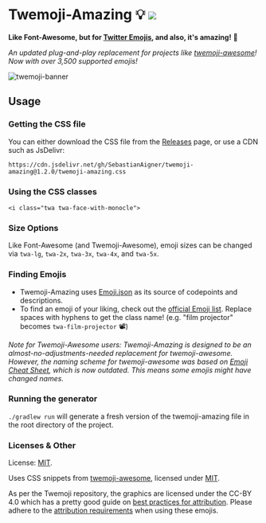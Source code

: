 # Twemoji-Amazing 💡 ![](https://img.shields.io/badge/emoji%20count-3689-brightgreen)

**Like Font-Awesome, but for [Twitter Emojis](https://github.com/twitter/twemoji), and also, it's amazing!** 🌟

_An updated plug-and-play replacement for projects like [twemoji-awesome](https://github.com/ellekasai/twemoji-awesome)! Now with over 3,500 supported emojis!_

![twemoji-banner](twemoji-banner.png)

## Usage

### Getting the CSS file
You can either download the CSS file from the [Releases](https://github.com/SebastianAigner/twemoji-amazing/releases/latest) page, or use a CDN such as JsDelivr:
```
https://cdn.jsdelivr.net/gh/SebastianAigner/twemoji-amazing@1.2.0/twemoji-amazing.css
```

### Using the CSS classes

`<i class="twa twa-face-with-monocle">`

### Size Options

Like Font-Awesome (and Twemoji-Awesome), emoji sizes can be changed via `twa-lg`, `twa-2x`, `twa-3x`, `twa-4x`, and `twa-5x`.

### Finding Emojis

- Twemoji-Amazing uses [Emoji.json](https://github.com/amio/emoji.json) as its source of codepoints and descriptions.
- To find an emoji of your liking, check out the [official Emoji list](https://unicode.org/emoji/charts/emoji-list.html). Replace spaces with hyphens to get the class name! (e.g. "film projector" becomes `twa-film-projector` 📽)

_Note for Twemoji-Awesome users: Twemoji-Amazing is designed to be an almost-no-adjustments-needed replacement for twemoji-awesome. However, the naming scheme for twemoji-awesome was based on [Emoji Cheat Sheet](https://www.webpagefx.com/tools/emoji-cheat-sheet/), which is now outdated. This means some emojis might have changed names._

### Running the generator

`./gradlew run` will generate a fresh version of the twemoji-amazing file in the root directory of the project.

### Licenses & Other

License: [MIT](https://mit-license.org/).

Uses CSS snippets from [twemoji-awesome](https://github.com/ellekasai/twemoji-awesome), licensed under [MIT](http://ellekasai.mit-license.org/).

As per the Twemoji repository, the graphics are licensed under the CC-BY 4.0 which has a pretty good guide on [best practices for attribution](https://wiki.creativecommons.org/Best_practices_for_attribution). Please adhere to the [attribution requirements](https://github.com/twitter/twemoji#attribution-requirements) when using these emojis.
